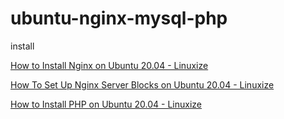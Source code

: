 # ubuntu-nginx-mysql-php
install

[How to Install Nginx on Ubuntu 20.04 - Linuxize](https://linuxize.com/post/how-to-install-nginx-on-ubuntu-20-04/)

[How To Set Up Nginx Server Blocks on Ubuntu 20.04 - Linuxize](https://linuxize.com/post/how-to-set-up-nginx-server-blocks-on-ubuntu-20-04/)

[How to Install PHP on Ubuntu 20.04 - Linuxize](https://linuxize.com/post/how-to-install-php-on-ubuntu-20-04/)


